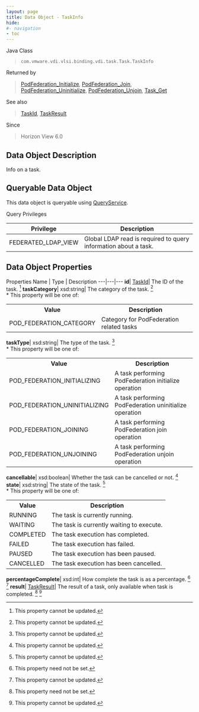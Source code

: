 ```yaml
---
layout: page
title: Data Object - TaskInfo
hide:
#- navigation
- toc
---
```






Java Class
> `com.vmware.vdi.vlsi.binding.vdi.task.Task.TaskInfo`

Returned by
> [PodFederation_Initialize](vdi.federation.PodFederation.md#initialize), [PodFederation_Join](vdi.federation.PodFederation.md#join), [PodFederation_Uninitialize](vdi.federation.PodFederation.md#uninitialize), [PodFederation_Unjoin](vdi.federation.PodFederation.md#unjoin), [Task_Get](vdi.task.Task.md#get)

See also
> [TaskId](vdi.entity.TaskId.md), [TaskResult](vdi.task.Task.TaskResult.md)

Since
> Horizon View 6.0


## Data Object Description

Info on a task.

##  Queryable Data Object

This data object is queryable using [QueryService](vdi.query.QueryService.md "QueryService").

Query Privileges

Privilege |  Description
---|---
FEDERATED_LDAP_VIEW|  Global LDAP read is required to query information about a task.



## Data Object Properties
Properties
Name |  Type |  Description
---|---|---
**id**| [TaskId](vdi.entity.TaskId.md)|  The ID of the task. [^2]
**taskCategory**|  xsd:string|  The category of the task. [^2] <br>* This property will be one of:<br><table><tr><th>Value</th><th>Description</th></tr><tr><td>POD_FEDERATION_CATEGORY</td><td>Category for PodFederation related tasks</td></tr></table>
**taskType**|  xsd:string|  The type of the task. [^2] <br>* This property will be one of:<br><table><tr><th>Value</th><th>Description</th></tr><tr><td>POD_FEDERATION_INITIALIZING</td><td>A task performing PodFederation initialize operation</td></tr><tr><td>POD_FEDERATION_UNINITIALIZING</td><td>A task performing PodFederation uninitialize operation</td></tr><tr><td>POD_FEDERATION_JOINING</td><td>A task performing PodFederation join operation</td></tr><tr><td>POD_FEDERATION_UNJOINING</td><td>A task performing PodFederation unjoin operation</td></tr></table>
**cancellable**|  xsd:boolean|  Whether the task can be cancelled or not. [^2]
**state**|  xsd:string|  The state of the task. [^2] <br>* This property will be one of:<br><table><tr><th>Value</th><th>Description</th></tr><tr><td>RUNNING</td><td>The task is currently running.</td></tr><tr><td>WAITING</td><td>The task is currently waiting to execute.</td></tr><tr><td>COMPLETED</td><td>The task execution has completed.</td></tr><tr><td>FAILED</td><td>The task execution has failed.</td></tr><tr><td>PAUSED</td><td>The task execution has been paused.</td></tr><tr><td>CANCELLED</td><td>The task execution has been cancelled.</td></tr></table>
**percentageComplete**|  xsd:int|  How complete the task is as a percentage. [^1] [^2]
**result**| [TaskResult](vdi.task.Task.TaskResult.md)|  The result of a task, only available when task is completed. [^1] [^2]
 


 


[^1]: This property need not be set.
[^2]: This property cannot be updated.